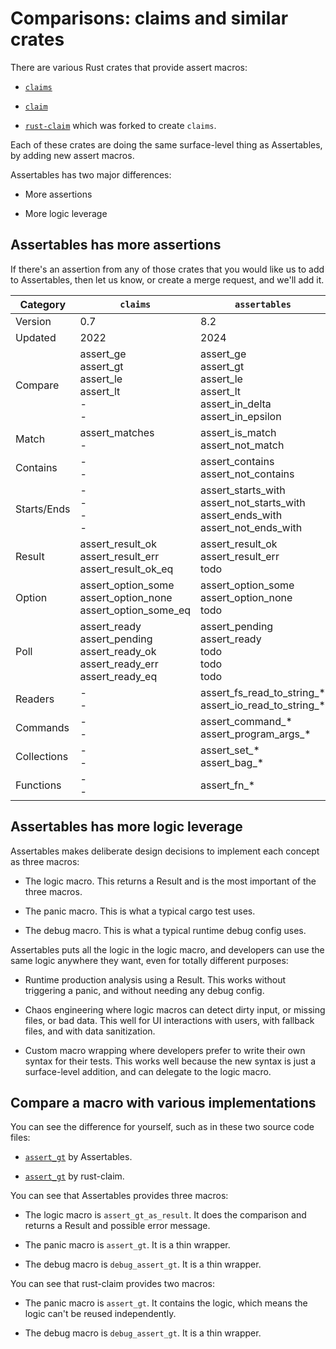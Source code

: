 # Comparisons: claims and similar crates

There are various Rust crates that provide assert macros:

* [`claims`](https://crates.io/crates/claims)

* [`claim`](https://crates.io/crates/claim)

* [`rust-claim`](https://crates.io/crates/rust-claim) which was forked to create `claims`.

Each of these crates are doing the same surface-level thing as Assertables, by adding new assert macros.

Assertables has two major differences:

* More assertions

* More logic leverage


## Assertables has more assertions

If there's an assertion from any of those crates that you would like us to add to Assertables, then let us know, or create a merge request, and we'll add it.

| Category  | `claims` | `assertables` |
|---------|--------|-------------|
| Version |  0.7 | 8.2 |
| Updated | 2022 | 2024 |
| Compare  | assert_ge <br> assert_gt <br> assert_le <br> assert_lt <br> - <br> - | assert_ge <br> assert_gt <br> assert_le <br> assert_lt <br> assert_in_delta <br> assert_in_epsilon |
| Match    | assert_matches <br> - | assert_is_match <br> assert_not_match |
| Contains | - <br> - | assert_contains <br> assert_not_contains |
| Starts/Ends | - <br> - <br> - <br> - | assert_starts_with <br> assert_not_starts_with <br> assert_ends_with <br> assert_not_ends_with |
| Result  | assert_result_ok <br> assert_result_err <br> assert_result_ok_eq | assert_result_ok <br> assert_result_err <br> todo |
| Option  | assert_option_some <br> assert_option_none <br> assert_option_some_eq | assert_option_some <br> assert_option_none <br> todo |
| Poll    | assert_ready <br> assert_pending <br> assert_ready_ok<br> assert_ready_err <br> assert_ready_eq | assert_pending <br> assert_ready <br> todo <br> todo <br> todo |
| Readers | - <br> - | assert_fs_read_to_string_* <br> assert_io_read_to_string_* |
| Commands | - <br> - | assert_command_* <br> assert_program_args_* |
| Collections | - <br> - | assert_set_* <br> assert_bag_* |
| Functions | - <br> - | assert_fn_* |


## Assertables has more logic leverage

Assertables makes deliberate design decisions to implement each concept as three macros:

* The logic macro. This returns a Result and is the most important of the three macros.

* The panic macro. This is what a typical cargo test uses.

* The debug macro. This is what a typical runtime debug config uses.

Assertables puts all the logic in the logic macro, and developers can use the same logic anywhere they want, even for totally different purposes:

* Runtime production analysis using a Result. This works without triggering a panic, and without needing any debug config.

* Chaos engineering where logic macros can detect dirty input, or missing files, or bad data. This well for UI interactions with users, with fallback files, and with data sanitization.

* Custom macro wrapping where developers prefer to write their own syntax for their tests. This works well because the new syntax is just a surface-level addition, and can delegate to the logic macro.


## Compare a macro with various implementations

You can see the difference for yourself, such as in these two source code files:

* [`assert_gt`](https://github.com/SixArm/assertables-rust-crate/blob/main/src/assert_gt.rs) by Assertables.

* [`assert_gt`](https://crates.io/crates/rust-claim) by rust-claim.

You can see that Assertables provides three macros:

* The logic macro is `assert_gt_as_result`. It does the comparison and returns a Result and possible error message.

* The panic macro is `assert_gt`. It is a thin wrapper.

* The debug macro is `debug_assert_gt`. It is a thin wrapper.

You can see that rust-claim provides two macros:

* The panic macro is `assert_gt`. It contains the logic, which means the logic can't be reused independently.

* The debug macro is `debug_assert_gt`. It is a thin wrapper.
